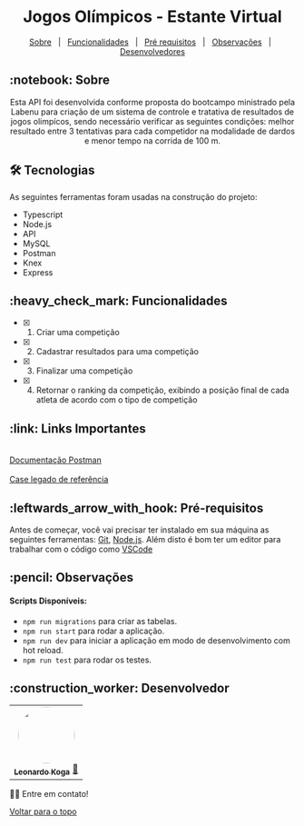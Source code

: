 <h1 align="center" id="top"> Jogos Olímpicos - Estante Virtual </h1>

<p align="center">
  <a href="#sobre">Sobre</a> &#xa0; | &#xa0; 
  <a href="#funciona">Funcionalidades</a> &#xa0; | &#xa0;
  <a href="#requisitos">Pré requisitos</a> &#xa0; | &#xa0;
  <a href="#observacoes">Observações</a> &#xa0; | &#xa0;
  <a href="#desenvolvedores">Desenvolvedores</a>
</p>

<h2 id="sobre">:notebook: Sobre </h2>

<p align="center">Esta API foi desenvolvida conforme proposta do bootcampo ministrado pela Labenu para criação de um sistema de controle e tratativa de resultados de jogos olimpícos, sendo necessário verificar as seguintes condições: melhor resultado entre 3 tentativas para cada competidor na modalidade de dardos e menor tempo na corrida de 100 m.</p>

<h2 id="tecnologias"> 🛠 Tecnologias </h2>

As seguintes ferramentas foram usadas na construção do projeto:

* Typescript
* Node.js
* API
* MySQL
* Postman
* Knex
* Express

<h2 id="funciona">:heavy_check_mark: Funcionalidades</h2>

- [x] 1. Criar uma competição
- [x] 2. Cadastrar resultados para uma competição
- [x] 3. Finalizar uma competição
- [x] 4. Retornar o ranking da competição, exibindo a posição final de cada atleta de acordo com o tipo de competição

<h2 id="link">:link: Links Importantes</h2>
<br><a href="https://documenter.getpostman.com/view/21113707/2s93Xzw24X" target="_blank">Documentação Postman</a></br>
<br><a href="https://github.com/estantevirtual/teste_ev" target="_blank">Case legado de referência</a></br>

<h2 id="requisitos">:leftwards_arrow_with_hook: Pré-requisitos</h2>

Antes de começar, você vai precisar ter instalado em sua máquina as seguintes ferramentas:
[Git](https://git-scm.com), [Node.js](https://nodejs.org/en/). 
Além disto é bom ter um editor para trabalhar com o código como [VSCode](https://code.visualstudio.com/)

<h2 id="observacoes">:pencil: Observações</h2>

<a id="pt-scripts"></a>
#### Scripts Disponíveis:
* `npm run migrations` para criar as tabelas.
* `npm run start` para rodar a aplicação.
* `npm run dev` para iniciar a aplicação em modo de desenvolvimento com hot reload.
* `npm run test` para rodar os testes.

<h2 id="desenvolvedores">:construction_worker: Desenvolvedor</h2>

<table> 
<tr>
    
 <td align="center"><a href="https://github.com/leokoga"><img style="border-radius: 50%" src="https://avatars.githubusercontent.com/u/99742656?v=4" width="100px" alt=""/>
 <br />
 <sub><b>Leonardo Koga</b></sub></a> <a href="https://github.com/leokoga">🚀</a></td>
 
</tr>
  
</table>

👋🏽 Entre em contato!

<a href="#top">Voltar para o topo</a>